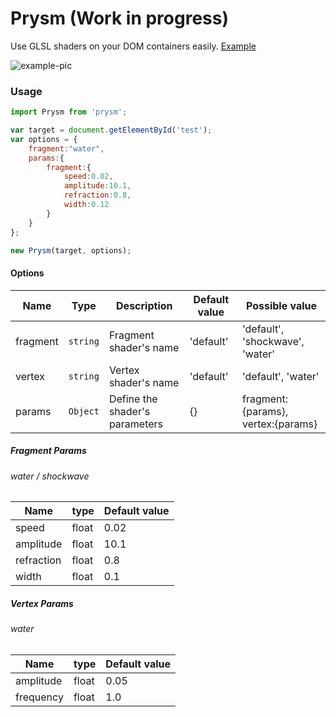 # Prysm (Work in progress)

Use GLSL shaders on your DOM containers easily.
[Example](https://codepen.io/patoles/pen/NvmJyN)

![example-pic](http://res.cloudinary.com/dxlvclh9c/image/upload/c_scale,w_180/v1504679545/water_gif_ejbkqx.gif)

### Usage
```Javascript
import Prysm from 'prysm';

var target = document.getElementById('test');
var options = {
    fragment:"water",
    params:{
        fragment:{
            speed:0.02,
            amplitude:10.1,
            refraction:0.8,
            width:0.12
        }
    }
};

new Prysm(target, options);
```

#### Options

|Name | Type | Description | Default value | Possible value |
| --- | --- | --- | --- | -- |
| fragment | `string` | Fragment shader's name | 'default' | 'default', 'shockwave', 'water' |
| vertex | `string` | Vertex shader's name | 'default' | 'default', 'water' |
| params | `Object` | Define the shader's parameters | {} | fragment:{params}, vertex:{params} |

##### Fragment Params

###### water / shockwave

|Name | type | Default value |
| --- | --- | --- |
| speed | float | 0.02 |
| amplitude | float | 10.1 |
| refraction | float | 0.8 | 
| width | float | 0.1 |

##### Vertex Params

###### water

|Name | type | Default value |
| --- | --- | --- |
| amplitude | float | 0.05 |
| frequency | float | 1.0 | 
